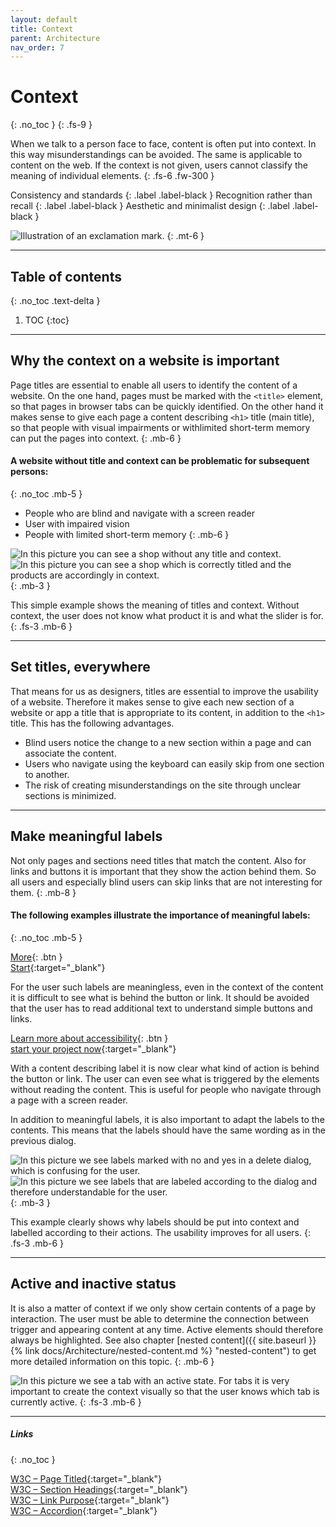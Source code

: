 ```yaml
---
layout: default
title: Context
parent: Architecture
nav_order: 7
---
```


# Context
{: .no_toc }
{: .fs-9 }

When we talk to a person face to face, content is often put into context. In this way misunderstandings can be avoided. The same is applicable to content on the web. If the context is not given, users cannot classify the meaning of individual elements.
{: .fs-6 .fw-300 }

Consistency and standards
{: .label .label-black }
Recognition rather than recall
{: .label .label-black }
Aesthetic and minimalist design
{: .label .label-black }

<img src="{{ '/assets/images/context/context.png' | prepend: site.baseurl }}" alt="Illustration of an exclamation mark." title="Illustration of an exclamation mark."/>
{: .mt-6 }

---

## Table of contents
{: .no_toc .text-delta }

1. TOC
{:toc}

---

## Why the context on a website is important
Page titles are essential to enable all users to identify the content of a website. On the one hand, pages must be marked with the `<title>` element, so that pages in browser tabs can be quickly identified. On the other hand it makes sense to give each page a content describing `<h1>` title (main title), so that people with visual impairments or withlimited short-term memory can put the pages into context.
{: .mb-6 }

#### A website without title and context can be problematic for subsequent persons:
{: .no_toc .mb-5 }

- People who are blind and navigate with a screen reader
- User with impaired vision
- People with limited short-term memory
{: .mb-6 }

<div id="container1">
 <!-- The before image is first -->
 <img src="{{ '/assets/images/context/no_context.png' | prepend: site.baseurl }}" alt="In this picture you can see a shop without any title and context."/>
 <!-- The after image is last -->
 <img src="{{ '/assets/images/context/context_yes.png' | prepend: site.baseurl }}" alt="In this picture you can see a shop which is correctly titled and the products are accordingly in context."/>
</div>
{: .mb-3 }

This simple example shows the meaning of titles and context. Without context, the user does not know what product it is and what the slider is for.
{: .fs-3 .mb-6 }

---

## Set titles, everywhere
That means for us as designers, titles are essential to improve the usability of a website. Therefore it makes sense to give each new section of a website or app a title that is appropriate to its content, in addition to the `<h1>` title. This has the following advantages.

- Blind users notice the change to a new section within a page and can associate the content.
- Users who navigate using the keyboard can easily skip from one section to another.
- The risk of creating misunderstandings on the site through unclear sections is minimized.

---

## Make meaningful labels

Not only pages and sections need titles that match the content. Also for links and buttons it is important that they show the action behind them. So all users and especially blind users can skip links that are not interesting for them. 
{: .mb-8 }

#### The following examples illustrate the importance of meaningful labels:
{: .no_toc .mb-5 }

<div class="code-example" markdown="1">

[More](http://example.com/){: .btn } <br>
[Start](http://example.com/ "Start"){:target="_blank"}

For the user such labels are meaningless, even in the context of the content it is difficult to see what is behind the button or link.  It should be avoided that the user has to read additional text to understand simple buttons and links.

</div>



<div class="code-example" markdown="1">

[Learn more about accessibility](http://example.com/){: .btn } <br>
[start your project now](http://example.com/ "start your project now"){:target="_blank"}

With a content describing label it is now clear what kind of action is behind the button or link. The user can even see what is triggered by the elements without reading the content. This is useful for people who navigate through a page with a screen reader.
</div>

In addition to meaningful labels, it is also important to adapt the labels to the contents. This means that the labels should have the same wording as in the previous dialog. 

<div id="container2">
 <!-- The before image is first -->
 <img src="{{ '/assets/images/context/no_context_discard.png' | prepend: site.baseurl }}" alt="In this picture we see labels marked with no and yes in a delete dialog, which is confusing for the user."/>
 <!-- The after image is last -->
 <img src="{{ '/assets/images/context/context_discard.png' | prepend: site.baseurl }}" alt="In this picture we see labels that are labeled according to the dialog and therefore understandable for the user."/>
</div>
{: .mb-3 }

This example clearly shows why labels should be put into context and labelled according to their actions. The usability improves for all users.
{: .fs-3 .mb-6 }



---

## Active and inactive status
It is also a matter of context if we only show certain contents of a page by interaction. The user must be able to determine the connection between trigger and appearing content at any time. Active elements should therefore always be highlighted. See also chapter [nested content]({{ site.baseurl }}{% link docs/Architecture/nested-content.md %} "nested-content") to get more detailed information on this topic. 
{: .mb-6 }
 

<img src="{{ '/assets/images/context/tab.png' | prepend: site.baseurl }}" alt="In this picture we see a tab with an active state."/>
For tabs it is very important to create the context visually so that the user knows which tab is currently active.
{: .fs-3 .mb-6 }

---

##### Links
{: .no_toc }

[W3C – Page Titled](https://www.w3.org/WAI/WCAG21/Understanding/page-titled.html "W3C – Page Titled"){:target="_blank"} <br>
[W3C – Section Headings](https://www.w3.org/WAI/WCAG21/Understanding/section-headings.html "W3C – Section Headings"){:target="_blank"} <br>
[W3C – Link Purpose](https://www.w3.org/WAI/WCAG21/Understanding/link-purpose-link-only.html "W3C – Link Purpose"){:target="_blank"} <br>
[W3C – Accordion](https://www.w3.org/TR/wai-aria-practices/examples/accordion/accordion.html "W3C – Accordion"){:target="_blank"} <br>

